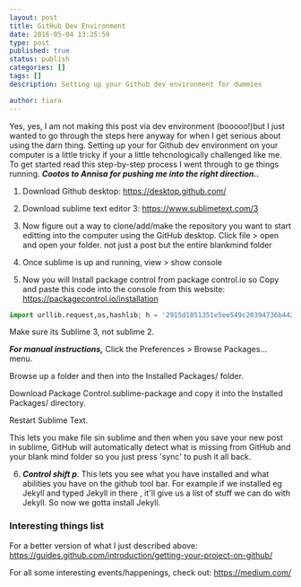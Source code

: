 ```yaml
---
layout: post
title: GitHub Dev Environment
date: 2016-05-04 13:25:59
type: post
published: true
status: publish
categories: []
tags: []
description: Setting up your Github dev environment for dummies

author: tiara
---
```


Yes, yes, I am not making this post via dev environment (booooo!)but I just wanted to go through the steps here anyway for when I get serious about using the darn thing. 
Setting up your for Github dev environment on your computer is a little tricky if your a little tehcnologically challenged like me. To get started read this step-by-step process I went through to ge things running. ***Cootos to Annisa for pushing me into the right direction..***

1. Download Github desktop: https://desktop.github.com/

2. Download sublime text editor 3: https://www.sublimetext.com/3

3. Now figure out a way to clone/add/make the repository you want to start editting into the computer using the GitHub desktop. 
Click file > open and open your folder. not just a post but the entire blankmind folder

4. Once sublime is up and running, view > show console

5. Now you will Install package control from package control.io so Copy and paste this code into the console from this website: https://packagecontrol.io/installation

  ~~~python
  import urllib.request,os,hashlib; h = '2915d1851351e5ee549c20394736b442' + '8bc59f460fa1548d1514676163dafc88'; pf = 'Package Control.sublime-package'; ipp = sublime.installed_packages_path(); urllib.request.install_opener( urllib.request.build_opener( urllib.request.ProxyHandler()) ); by = urllib.request.urlopen( 'http://packagecontrol.io/' + pf.replace(' ', '%20')).read(); dh = hashlib.sha256(by).hexdigest(); print('Error validating download (got %s instead of %s), please try manual install' % (dh, h)) if dh != h else open(os.path.join( ipp, pf), 'wb' ).write(by)
  ~~~
  
  Make sure its Sublime 3, not sublime 2. 

  ***For manual instructions,***
  Click the Preferences > Browse Packages… menu.

  Browse up a folder and then into the Installed Packages/ folder.

  Download Package Control.sublime-package and copy it into the Installed Packages/ directory.

  Restart Sublime Text.

  This lets you make file sin sublime and then when you save your new post in sublime, GitHub will automatically detect what is missing from GitHub and your blank mind folder so you just press 'sync' to push it all back. 

6. ***Control shift p***. This lets you see what you have installed and what abilities you have on the github tool bar. For example if we installed eg Jekyll and typed Jekyll in there , it'll give us a list of stuff we can do with Jekyll. So now we gotta install Jekyll. 

### Interesting things list

For a better version of what I just described above: https://guides.github.com/introduction/getting-your-project-on-github/

For all some interesting events/happenings, check out: https://medium.com/ 
